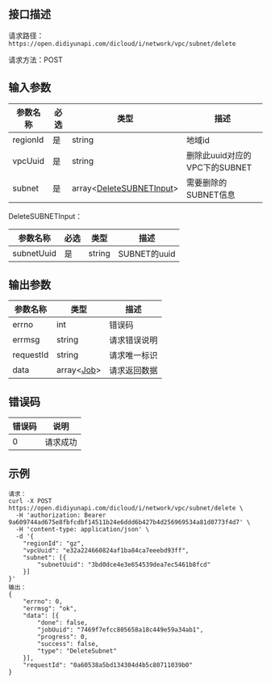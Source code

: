 ## 接口描述
请求路径：`https://open.didiyunapi.com/dicloud/i/network/vpc/subnet/delete`

请求方法：POST
## 输入参数
|参数名称 | 必选 | 类型 | 描述|
|--------|-----|-----|-----|
| regionId | 是 | string | 地域id |
| vpcUuid | 是 | string  | 删除此uuid对应的VPC下的SUBNET   |
| subnet | 是 | array<[DeleteSUBNETInput](#DeleteSUBNETInput)> | 需要删除的SUBNET信息 |

<span id="DeleteSUBNETInput"></span>
DeleteSUBNETInput：

|参数名称 | 必选 | 类型 | 描述|
|--------|-----|-----|-----|
| subnetUuid     | 是 |   string  |   SUBNET的uuid    |

## 输出参数
|参数名称  | 类型 | 描述|
|--------|-----|-----|
|errno | int  |错误码 |
|errmsg|string|请求错误说明	|
|requestId |string|请求唯一标识 |
|data | array<[Job](/static/docs-content/products/通用响应结构.md#Job)>	 | 请求返回数据 | 


## 错误码
| 错误码 | 说明    |
|-------|---------|
| 0    | 请求成功  |

## 示例

```
请求：
curl -X POST https://open.didiyunapi.com/dicloud/i/network/vpc/subnet/delete \
  -H 'authorization: Bearer 9a609744ad675e8fbfcdbf14511b24e6ddd6b427b4d256969534a81d0773f4d7' \
  -H 'content-type: application/json' \
  -d '{
	"regionId": "gz",
	"vpcUuid": "e32a224660824af1ba84ca7eeebd93ff",
	"subnet": [{
		"subnetUuid": "3bd0dce4e3e654539dea7ec5461b8fcd"
	}]
}'
输出：
{
	"errno": 0,
	"errmsg": "ok",
	"data": [{
		"done": false,
		"jobUuid": "7469f7efcc805658a18c449e59a34ab1",
		"progress": 0,
		"success": false,
		"type": "DeleteSubnet"
	}],
	"requestId": "0a60538a5bd134304d4b5c80711039b0"
}
```
